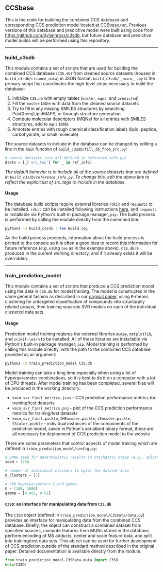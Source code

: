 ## CCSbase

This is the code for building the combined CCS database and corresponding CCS prediction model hosted at 
[CCSbase.net](http://www.ccsbase.net). Previous versions of this database and predictive model were built using code 
from https://github.com/dylanhross/c3sdb, but future database and predictive model builds will be performed using this 
repository.

<hr>

### build_c3sdb
This module contains a set of scripts that are used for building the combined CCS database (`C3S.db`) from cleaned
source datasets (housed in `build_c3sdb/cleaned_data`) in JSON format. `build_c3sdb/__main__.py` is the primary script
that coordinates the high-level steps necessary to build the database:
1. Initialize `C3S.db` with empty tables (`master`, `mqns`, and `predicted`)
2. Fill the `master` table with data from the cleaned source datasets
3. Try to fill in any missing SMILES structures by searching PubChem/LipidMAPS, or through structure generation
4. Compute molecular descriptors (MQNs) for all entries with SMILES structures, add to `mqns` table
5. Annotate entries with rough chemical classification labels (lipid, peptide, carbohydrate, or small molecule)


The source datasets to include in the database can be changed by editing a line in the `main` function of 
`build_c3sdb/fill_db_from_src.py`:
```python
# source datasets (use all defined in reference_info.py)
dsets = [_['src_tag'] for _ in ref_info]
```
_The default behavior is to include all of the source datasets that are defined in `build_c3sdb/reference_info.py`. To
change this, edit the above line to reflect the explicit list of src_tags to include in the database._


#### Usage
The database build scripts require external libraries `rdkit` and `requests` to be installed. `rdkit` can be installed
following instructions [here](https://www.rdkit.org/docs/Install.html), and `requests` is installable via Python's
built-in package manager, `pip`. The build process is performed by calling the module directly from the command line:
```bash
python3 -m build_c3sdb | tee build.log
```
As the build process proceeds, information about the build process is printed to the console so it is often a good idea
to record this information for future reference (_e.g._ using `tee` as in the example above). `C3S.db` is produced in
the current working directory, and if it already exists it will be overridden. 

<hr>

### train_prediction_model
This module contains a set of scripts that produce a CCS prediction model using the data in `C3S.db` for model 
training. The model is constructed in the same general fashion as described in our 
[original paper](https://pubs.acs.org/doi/10.1021/acs.analchem.9b05772), using K-means clustering for untargeted 
classification of compounds into structurally related groups, then training separate SVR models on each of the 
individual clustered data sets. 

#### Usage
Prediction model training reqiures the external libraries `numpy`, `matplotlib`, and `scikit-learn` to be installed.
All of these libraries are installable via Python's built-in package manager, `pip`. Model training is performed by
calling this module directly, with the path to the combined CCS database provided as an argument:

```bash
python3 -m train_prediction_model C3S.db
```

Model training can take a long time especially when using a lot of hyperparameter combinations, so it is best to do it 
on a computer with a lot of CPU threads. After model training has been completed, several files will be produced in the 
working directory:
* `kmcm_svr_final_metrics.json` - CCS prediction performance metrics for training/test datasets
* `kmcm_svr_final_metrics.png` - plot of the CCS prediction performance metrics for training/test datasets
* `kmcm_svr_final.pickle`, `OHEncoder.pickle`, `LEncoder.pickle`, `SScaler.pickle`  - individual instances of the
components of the prediction model, saved in Python's serialized binary format, these are all necessary for deployment
of CCS prediction model to the website 

There are some parameters that control aspects of model training which are defined in 
`train_prediction_model/config.py`:
```python
# pRNG seed for deterministic results in stochastic steps (e.g., splitting training/test set data)
seed = 1234

# number of individual clusters to split the dataset into
n_clusters = [5]

# SVR hyperparameters C and gamma
C = [100, 1000]
gamma = [0.001, 0.01]
```

#### `C3SD`: an interface for manipulating data from `C3S.db`
The `C3SD` object (defined in `train_prediction_model/C3SData/data.py`) provides an interface for manipulating data
from the combined CCS database. Briefly, the object can construct a combined dataset from specified sources, compute
features from MQNs stored in the database, perform encoding of MS adducts, center and scale feature data, and split
into training/test data sets. This object can be used for further development of CCS prediction outside of the standard
method described in the original paper. Detailed documentation is available directly from the module:

```python
from train_prediction_model.C3SData.data import C3SD
help(C3SD)
```

